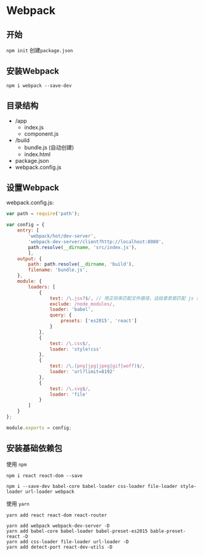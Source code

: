 # Webpack

## 开始
`npm init` 创建`package.json`

## 安装Webpack
`npm i webpack --save-dev`

## 目录结构

* /app
	- index.js
	- component.js
* /build
	- bundle.js (自动创建)
	- index.html
* package.json
* webpack.config.js

## 设置Webpack

webpack.config.js:

```js
var path = require('path');

var config = {
	entry: [
		'webpack/hot/dev-server',
		'webpack-dev-server/client?http://localhost:8080',
		path.resolve(__dirname, 'src/index.js'),
		],
	output: {
		path: path.resolve(__dirname, 'build'),
		filename: 'bundle.js',
	},
	module: {
		loaders: [
			{
				test: /\.jsx?$/, // 用正则来匹配文件路径，这段意思是匹配 js 或者 jsx
				exclude: /node_modules/,
				loader: 'babel',
				query: {
					presets: ['es2015', 'react']
				}
			},
			{
				test: /\.css$/,
				loader: 'style!css'
			},
			{
				test: /\.(png|jpg|jpeg|gif|woff)$/,
				loader: 'url?limit=8192'
			},
			{
				test: /\.svg$/,
				loader: 'file'
			}
		]
	}
};

module.exports = config;
```

## 安装基础依赖包

使用 `npm`

```shell
npm i react react-dom --save

npm i --save-dev babel-core babel-loader css-loader file-loader style-loader url-loader webpack
```

使用 `yarn`

```shell
yarn add react react-dom react-router

yarn add webpack webpack-dev-server -D
yarn add babel-core babel-loader babel-preset-es2015 bable-preset-react -D
yarn add css-loader file-loader url-loader -D
yarn add detect-port react-dev-utils -D
```